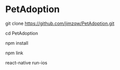 # PetAdoption

git clone https://github.com/jimzqw/PetAdoption.git

cd PetAdoption

npm install

npm link

react-native run-ios
